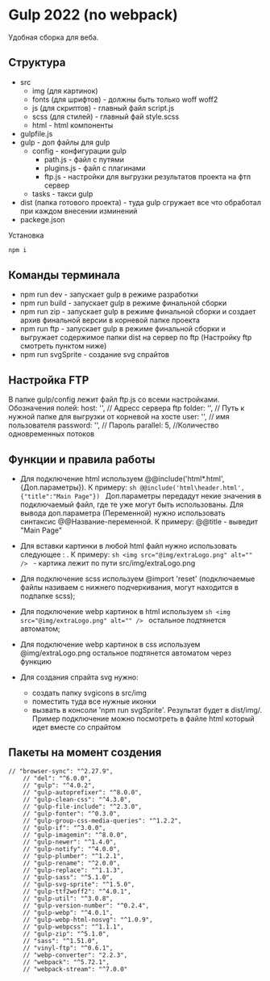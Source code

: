 # Gulp 2022 (no webpack)

Удобная сборка для веба.

## Структура

- src
  - img (для картинок)
  - fonts (для шрифтов) - должны быть только woff woff2
  - js (для скриптов) - главный файл script.js
  - scss (для стилей) - главный фай style.scss
  - html - html компоненты
- gulpfile.js
- gulp - доп файлы для gulp
  - config - конфигурации gulp
    - path.js - файл с путями
    - plugins.js - файл с плагинами
    - ftp.js - настройки для выгрузки результатов проекта на фтп сервер
  - tasks - такси gulp
- dist (папка готового проекта) - туда gulp сгружает все что обработал при каждом внесении изминений
- packege.json

Установка

```sh
npm i
```

## Команды терминала

- npm run dev - запускает gulp в режиме разработки
- npm run build - запускает gulp в режиме финальной сборки
- npm run zip - запускает gulp в режиме финальной сборки и создает архив финальной версии в корневой папке проекта
- npm run ftp - запускает gulp в режиме финальной сборки и выгружает содержимое папки dist на сервер по ftp (Настройку ftp смотреть пунктом ниже)
- npm run svgSprite - создание svg спрайтов

## Настройка FTP

В папке gulp/config лежит файл ftp.js со всеми настройками. Обозначения полей:
host: '', // Адресс сервера ftp
folder: '', // Путь к нужной папке для выгрузки от корневой на хосте
user: '', // имя пользователя
password: '', // Пароль
parallel: 5, //Количество одновременных потоков

## Функции и правила работы

- Для подключение html используем @@include('html\*.html',{Доп.параметры}). К примеру:
  `sh @@include('html\header.html',{"title":"Main Page"}) `
  Доп.параметры передадут некие значения в подключаемый файл, где те уже могут быть использованы. Для вывода доп.параметра (Переменной) нужно использовать синтаксис @@Название-переменной. К примеру: @@title - выведит "Main Page"

- Для вставки картинки в любой html файл нужно использовать следующее : <img src="@img/продолжение пути к картинке" alt="" />. К примеру:
  `sh <img src="@img/extraLogo.png" alt="" /> ` - картика лежит по пути src/img/extraLogo.png

- Для подключение scss используем @import 'reset' (подключаемые файлы називаем с нижнего подчеркивания, могут находится в подпапке scss);

- Для подключение webp картинок в html используем `sh <img src="@img/extraLogo.png" alt="" /> ` остальное подтянется автоматом;

- Для подключение webp картинок в css используем @img/extraLogo.png остальное подтянется автоматом через функцию

- Для создания спрайта svg нужно:
  - создать папку svgicons в src/img
  - поместить туда все нужные иконки
  - вызвать в консоли 'npm run svgSprite'. Результат будет в dist/img/. Пример подключение можно посмотреть в файле html который идет вместе со спрайтом

## Пакеты на момент создения

    // "browser-sync": "^2.27.9",
    	// "del": "^6.0.0",
    	// "gulp": "^4.0.2",
    	// "gulp-autoprefixer": "^8.0.0",
    	// "gulp-clean-css": "^4.3.0",
    	// "gulp-file-include": "^2.3.0",
    	// "gulp-fonter": "^0.3.0",
    	// "gulp-group-css-media-queries": "^1.2.2",
    	// "gulp-if": "^3.0.0",
    	// "gulp-imagemin": "^8.0.0",
    	// "gulp-newer": "^1.4.0",
    	// "gulp-notify": "^4.0.0",
    	// "gulp-plumber": "^1.2.1",
    	// "gulp-rename": "^2.0.0",
    	// "gulp-replace": "^1.1.3",
    	// "gulp-sass": "^5.1.0",
    	// "gulp-svg-sprite": "^1.5.0",
    	// "gulp-ttf2woff2": "^4.0.1",
    	// "gulp-util": "^3.0.8",
    	// "gulp-version-number": "^0.2.4",
    	// "gulp-webp": "^4.0.1",
    	// "gulp-webp-html-nosvg": "^1.0.9",
    	// "gulp-webpcss": "^1.1.1",
    	// "gulp-zip": "^5.1.0",
    	// "sass": "^1.51.0",
    	// "vinyl-ftp": "^0.6.1",
    	// "webp-converter": "2.2.3",
    	// "webpack": "^5.72.1",
    	// "webpack-stream": "^7.0.0"
